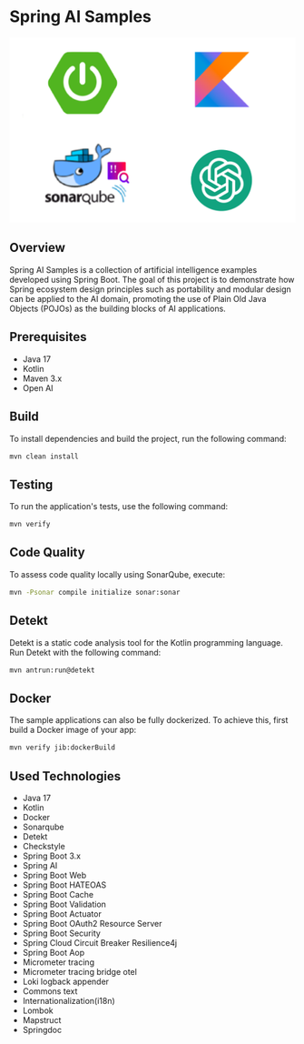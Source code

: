 # Spring AI Samples

![Spring Boot AI Samples](https://github.com/susimsek/spring-ai-samples/blob/main/images/introduction.png)

## Overview

Spring AI Samples is a collection of artificial intelligence examples developed using Spring Boot. The goal of this project is to demonstrate how Spring ecosystem design principles such as portability and modular design can be applied to the AI domain, promoting the use of Plain Old Java Objects (POJOs) as the building blocks of AI applications.

## Prerequisites

- Java 17
- Kotlin
- Maven 3.x
- Open AI

## Build

To install dependencies and build the project, run the following command:

```sh
mvn clean install
```

## Testing

To run the application's tests, use the following command:

```sh
mvn verify
```

## Code Quality

To assess code quality locally using SonarQube, execute:

```sh
mvn -Psonar compile initialize sonar:sonar
```

## Detekt

Detekt is a static code analysis tool for the Kotlin programming language. Run Detekt with the following command:

```sh
mvn antrun:run@detekt
```

## Docker

The sample applications can also be fully dockerized. To achieve this, first build a Docker image of your app:

```sh
mvn verify jib:dockerBuild
```

## Used Technologies

- Java 17
- Kotlin
- Docker
- Sonarqube
- Detekt
- Checkstyle
- Spring Boot 3.x
- Spring AI
- Spring Boot Web
- Spring Boot HATEOAS
- Spring Boot Cache
- Spring Boot Validation
- Spring Boot Actuator
- Spring Boot OAuth2 Resource Server
- Spring Boot Security
- Spring Cloud Circuit Breaker Resilience4j
- Spring Boot Aop
- Micrometer tracing
- Micrometer tracing bridge otel
- Loki logback appender
- Commons text
- Internationalization(i18n)
- Lombok
- Mapstruct
- Springdoc